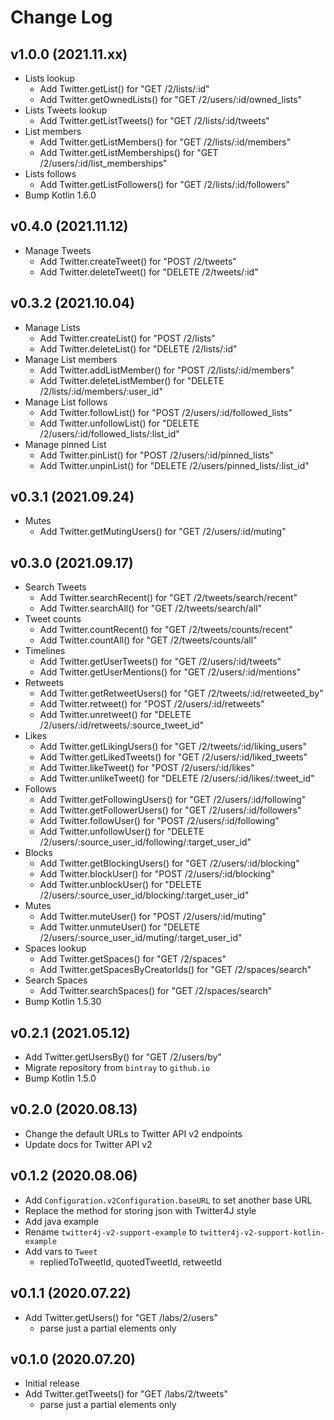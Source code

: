 Change Log
==========

v1.0.0 (2021.11.xx)
-------------------
- Lists lookup
  - Add Twitter.getList() for "GET /2/lists/:id"
  - Add Twitter.getOwnedLists() for "GET /2/users/:id/owned_lists"
- Lists Tweets lookup
  - Add Twitter.getListTweets() for "GET /2/lists/:id/tweets"
- List members
  - Add Twitter.getListMembers() for "GET /2/lists/:id/members"
  - Add Twitter.getListMemberships() for "GET /2/users/:id/list_memberships"
- Lists follows
  - Add Twitter.getListFollowers() for "GET /2/lists/:id/followers"
- Bump Kotlin 1.6.0

v0.4.0 (2021.11.12)
-------------------
- Manage Tweets
  - Add Twitter.createTweet() for "POST /2/tweets"
  - Add Twitter.deleteTweet() for "DELETE /2/tweets/:id"

v0.3.2 (2021.10.04)
-------------------
- Manage Lists
  - Add Twitter.createList() for "POST /2/lists"
  - Add Twitter.deleteList() for "DELETE /2/lists/:id"
- Manage List members
  - Add Twitter.addListMember() for "POST /2/lists/:id/members"
  - Add Twitter.deleteListMember() for "DELETE /2/lists/:id/members/:user_id"
- Manage List follows
  - Add Twitter.followList() for "POST /2/users/:id/followed_lists"
  - Add Twitter.unfollowList() for "DELETE /2/users/:id/followed_lists/:list_id"
- Manage pinned List
  - Add Twitter.pinList() for "POST /2/users/:id/pinned_lists"
  - Add Twitter.unpinList() for "DELETE /2/users/pinned_lists/:list_id"

v0.3.1 (2021.09.24)
-------------------
- Mutes
  - Add Twitter.getMutingUsers() for "GET /2/users/:id/muting"

v0.3.0 (2021.09.17)
-------------------
- Search Tweets
  - Add Twitter.searchRecent() for "GET /2/tweets/search/recent"
  - Add Twitter.searchAll() for "GET /2/tweets/search/all"
- Tweet counts
  - Add Twitter.countRecent() for "GET /2/tweets/counts/recent"
  - Add Twitter.countAll() for "GET /2/tweets/counts/all"
- Timelines
  - Add Twitter.getUserTweets() for "GET /2/users/:id/tweets"
  - Add Twitter.getUserMentions() for "GET /2/users/:id/mentions"
- Retweets
  - Add Twitter.getRetweetUsers() for "GET /2/tweets/:id/retweeted_by"
  - Add Twitter.retweet() for "POST /2/users/:id/retweets"
  - Add Twitter.unretweet() for "DELETE /2/users/:id/retweets/:source_tweet_id"
- Likes
  - Add Twitter.getLikingUsers() for "GET /2/tweets/:id/liking_users"
  - Add Twitter.getLikedTweets() for "GET /2/users/:id/liked_tweets"
  - Add Twitter.likeTweet() for "POST /2/users/:id/likes"
  - Add Twitter.unlikeTweet() for "DELETE /2/users/:id/likes/:tweet_id"
- Follows
  - Add Twitter.getFollowingUsers() for "GET /2/users/:id/following"
  - Add Twitter.getFollowerUsers() for "GET /2/users/:id/followers"
  - Add Twitter.followUser() for "POST /2/users/:id/following"
  - Add Twitter.unfollowUser() for "DELETE /2/users/:source_user_id/following/:target_user_id"
- Blocks
  - Add Twitter.getBlockingUsers() for "GET /2/users/:id/blocking"
  - Add Twitter.blockUser() for "POST /2/users/:id/blocking"
  - Add Twitter.unblockUser() for "DELETE /2/users/:source_user_id/blocking/:target_user_id"
- Mutes
  - Add Twitter.muteUser() for "POST /2/users/:id/muting"
  - Add Twitter.unmuteUser() for "DELETE /2/users/:source_user_id/muting/:target_user_id"
- Spaces lookup
  - Add Twitter.getSpaces() for "GET /2/spaces"
  - Add Twitter.getSpacesByCreatorIds() for "GET /2/spaces/search"
- Search Spaces
  - Add Twitter.searchSpaces() for "GET /2/spaces/search"
- Bump Kotlin 1.5.30

v0.2.1 (2021.05.12)
-------------------
- Add Twitter.getUsersBy() for "GET /2/users/by"
- Migrate repository from `bintray` to `github.io`
- Bump Kotlin 1.5.0

v0.2.0 (2020.08.13)
-------------------
- Change the default URLs to Twitter API v2 endpoints
- Update docs for Twitter API v2

v0.1.2 (2020.08.06)
-------------------
- Add `Configuration.v2Configuration.baseURL` to set another base URL
- Replace the method for storing json with Twitter4J style
- Add java example
- Rename `twitter4j-v2-support-example` to `twitter4j-v2-support-kotlin-example`
- Add vars to `Tweet`
  - repliedToTweetId, quotedTweetId, retweetId

v0.1.1 (2020.07.22)
-------------------
- Add Twitter.getUsers() for "GET /labs/2/users"
  - parse just a partial elements only

v0.1.0 (2020.07.20)
-------------------
- Initial release
- Add Twitter.getTweets() for "GET /labs/2/tweets"
  - parse just a partial elements only
